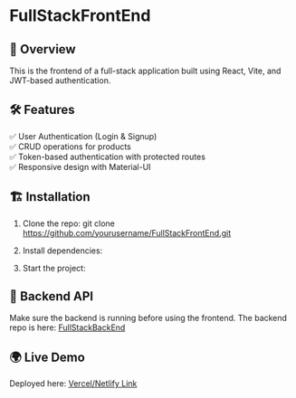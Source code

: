 # FullStackFrontEnd

## 🚀 Overview
This is the frontend of a full-stack application built using React, Vite, and JWT-based authentication.

## 🛠️ Features
✅ User Authentication (Login & Signup)  
✅ CRUD operations for products  
✅ Token-based authentication with protected routes  
✅ Responsive design with Material-UI  

## 🏗️ Installation
1. Clone the repo:
git clone https://github.com/yourusername/FullStackFrontEnd.git

2. Install dependencies:

3. Start the project:


## 🔗 Backend API
Make sure the backend is running before using the frontend. The backend repo is here: [FullStackBackEnd](https://github.com/yourusername/FullStackBackEnd)

## 🌍 Live Demo
Deployed here: [Vercel/Netlify Link](https://your-app.vercel.app)
